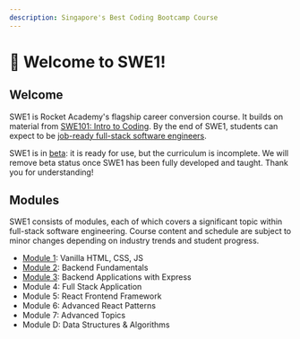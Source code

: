 ```yaml
---
description: Singapore's Best Coding Bootcamp Course
---
```


# 🚀 Welcome to SWE1!

## Welcome

SWE1 is Rocket Academy's flagship career conversion course. It builds on material from [SWE101: Intro to Coding](https://swe101.rocketacademy.co). By the end of SWE1, students can expect to be [job-ready full-stack software engineers](https://inewsnetwork.net/wp-content/uploads/2019/01/5051722203_890e2dab19_b-811x900.jpg). 

SWE1 is in [beta](https://medium.com/swlh/what-does-beta-really-mean-a8accc5e2354#:~:text=Alpha%3A%20The%20software%20is%20ready,scoped%20bug%20fixes%20are%20allowed.): it is ready for use, but the curriculum is incomplete. We will remove beta status once SWE1 has been fully developed and taught. Thank you for understanding!

## Modules

SWE1 consists of modules, each of which covers a significant topic within full-stack software engineering. Course content and schedule are subject to minor changes depending on industry trends and student progress.

* [Module 1](module-1-front-end-basics/overview.md): Vanilla HTML, CSS, JS
* [Module 2](module-2-back-end-basics/overview.md): Backend Fundamentals
* [Module 3](overview.md): Backend Applications with Express
* Module 4: Full Stack Application
* Module 5: React Frontend Framework
* Module 6: Advanced React Patterns
* Module 7: Advanced Topics
* Module D: Data Structures & Algorithms

